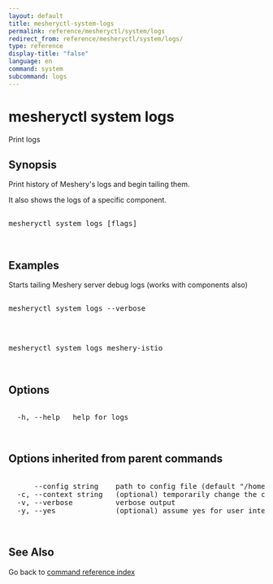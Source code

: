 ```yaml
---
layout: default
title: mesheryctl-system-logs
permalink: reference/mesheryctl/system/logs
redirect_from: reference/mesheryctl/system/logs/
type: reference
display-title: "false"
language: en
command: system
subcommand: logs
---
```


# mesheryctl system logs

Print logs

## Synopsis

Print history of Meshery's logs and begin tailing them.

It also shows the logs of a specific component.

<pre class='codeblock-pre'>
<div class='codeblock'>
mesheryctl system logs [flags]

</div>
</pre> 

## Examples

Starts tailing Meshery server debug logs (works with components also)
<pre class='codeblock-pre'>
<div class='codeblock'>
mesheryctl system logs --verbose

</div>
</pre> 

<pre class='codeblock-pre'>
<div class='codeblock'>
mesheryctl system logs meshery-istio

</div>
</pre> 

## Options

<pre class='codeblock-pre'>
<div class='codeblock'>
  -h, --help   help for logs

</div>
</pre>

## Options inherited from parent commands

<pre class='codeblock-pre'>
<div class='codeblock'>
      --config string    path to config file (default "/home/admin-pc/.meshery/config.yaml")
  -c, --context string   (optional) temporarily change the current context.
  -v, --verbose          verbose output
  -y, --yes              (optional) assume yes for user interactive prompts.

</div>
</pre>

## See Also

Go back to [command reference index](/reference/mesheryctl/) 
